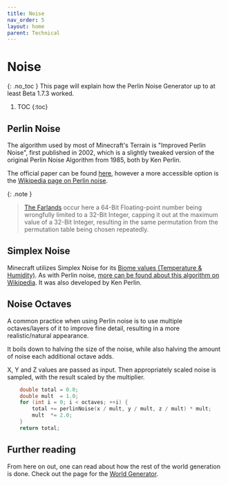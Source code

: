 ```yaml
---
title: Noise
nav_order: 5
layout: home
parent: Technical
---
```


# Noise
{: .no_toc }
This page will explain how the Perlin Noise Generator up to at least Beta 1.7.3 worked.

1. TOC
{:toc}

## Perlin Noise
The algorithm used by most of Minecraft's Terrain is "Improved Perlin Noise", first published in 2002, which is a slightly tweaked version of the original Perlin Noise Algorithm from 1985, both by Ken Perlin.

The official paper can be found [here](https://dl.acm.org/doi/abs/10.1145/566654.566636), however a more accessible option is the [Wikipedia page on Perlin noise](https://en.wikipedia.org/wiki/Perlin_noise).

{: .note }
> [The Farlands](https://minecraft.wiki/w/Java_Edition_Far_Lands/Infdev_20100327_to_Beta_1.7.3) occur here a 64-Bit Floating-point number being wrongfully limited to a 32-Bit Integer, capping it out at the maximum value of a 32-Bit Integer, resulting in the same permutation from the permutation table being chosen repeatedly.

## Simplex Noise
Minecraft utilizes Simplex Noise for its [Biome values (Temperature & Humidity)](../worlds/biomes). As with Perlin noise, [more can be found about this algorithm on Wikipedia](https://en.wikipedia.org/wiki/Simplex_noise). It was also developed by Ken Perlin.

## Noise Octaves
A common practice when using Perlin noise is to use multiple octaves/layers of it to improve fine detail, resulting in a more realistic/natural appearance.

It boils down to halving the size of the noise, while also halving the amount of noise each additional octave adds.

X, Y and Z values are passed as input. Then appropriately scaled noise is sampled, with the result scaled by the multiplier.

```c
    double total = 0.0;
    double mult  = 1.0;
    for (int i = 0; i < octaves; ++i) {
        total += perlinNoise(x / mult, y / mult, z / mult) * mult;
        mult  *= 2.0;
    }
    return total;
```

## Further reading
From here on out, one can read about how the rest of the world generation is done. Check out the page for the [World Generator](../worlds/generation).
